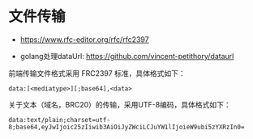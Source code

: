 # 文件传输

- https://www.rfc-editor.org/rfc/rfc2397

- golang处理dataUrl: https://github.com/vincent-petithory/dataurl

前端传输文件格式采用 FRC2397 标准，具体格式如下：

```
data:[<mediatype>][;base64],<data>
```



关于文本（域名，BRC20）的传输，采用UTF-8编码，具体格式如下：

```
data:text/plain;charset=utf-8;base64,eyJwIjoic25zIiwib3AiOiJyZWciLCJuYW1lIjoieW9ubi5zYXRzIn0=
```



